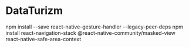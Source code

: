 # DataTurizm
 npm install --save react-native-gesture-handler --legacy-peer-deps
npm install react-navigation-stack @react-native-community/masked-view react-native-safe-area-context
